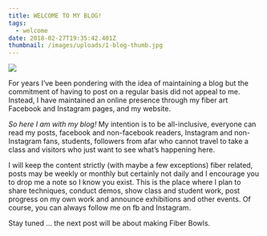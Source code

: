 ```yaml
---
title: WELCOME TO MY BLOG!
tags:
  - welcome
date: 2018-02-27T19:35:42.401Z
thumbnail: /images/uploads/1-blog-thumb.jpg
---
```

<img class="img-responsive" src="/images/uploads/1-blog-picture.jpg">

For years I’ve been pondering with the idea of maintaining a blog but the commitment of having to post on a regular basis did not appeal to me.  Instead, I have maintained an online presence through my fiber art Facebook and Instagram pages, and my website.

_So here I am with my blog!_  My intention is to be all-inclusive, everyone can read my posts, facebook and non-facebook readers, Instagram and non-Instagram fans, students, followers from afar who cannot travel to take a class and visitors who just want to see what’s happening here.  

I will keep the content strictly (with maybe a few exceptions) fiber related, posts may be weekly or monthly but certainly not daily and I encourage you to drop me a note so I know you exist.  This is the place where I plan to share techniques, conduct demos, show class and student work, post progress on my own work and announce exhibitions and other events.  Of course, you can always follow me on fb and Instagram.

Stay tuned … the next post will be about making Fiber Bowls.
